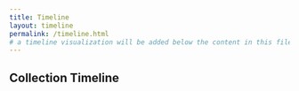 ```yaml
---
title: Timeline
layout: timeline
permalink: /timeline.html
# a timeline visualization will be added below the content in this file
---
```

## Collection Timeline

